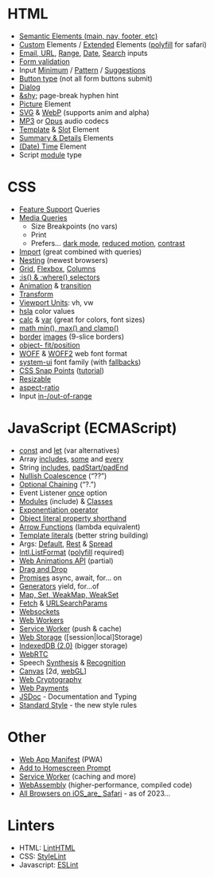 
# HTML
  * [Semantic Elements (main, nav, footer, etc)](https://caniuse.com/html5semantic)
  * [Custom](https://developer.mozilla.org/en-US/docs/Web/Web_Components/Using_custom_elements) Elements / [Extended](https://developer.mozilla.org/en-US/docs/Web/HTML/Global_attributes/is) Elements ([polyfill](https://github.com/ungap/custom-elements#readme) for safari)
  * [Email, URL](https://caniuse.com/input-email-tel-url), [Range](https://developer.mozilla.org/en-US/docs/Web/HTML/Element/input/range), [Date](https://developer.mozilla.org/en-US/docs/Web/HTML/Element/input/date), [Search](https://developer.mozilla.org/en-US/docs/Web/HTML/Element/input/search) inputs
  * [Form validation](https://caniuse.com/form-validation)
  * Input [Minimum](https://caniuse.com/input-minlength) / [Pattern](https://caniuse.com/input-pattern) / [Suggestions ](https://caniuse.com/datalist)
  * [Button type](https://developer.mozilla.org/en-US/docs/Web/HTML/Element/button#attr-type) (not all form buttons submit)
  * [Dialog](https://caniuse.com/dialog)
  * [&amp;shy;](https://caniuse.com/css-hyphens) page-break hyphen hint
  * [Picture](https://caniuse.com/picture) Element
  * [SVG](https://caniuse.com/svg) & [WebP](https://caniuse.com/webp) (supports anim and alpha)
  * [MP3](https://caniuse.com/mp3) or [Opus](https://caniuse.com/?search=opus) audio codecs
  * [Template](https://caniuse.com/template) & [Slot](https://caniuse.com/mdn-html_elements_slot) Element
  * [Summary & Details](https://caniuse.com/details) Elements
  * [(Date) Time](https://caniuse.com/mdn-html_elements_time) Element
  * Script [module](https://caniuse.com/es6-module) type

# CSS
  * [Feature Support](https://caniuse.com/css-supports-api) Queries
  * [Media Queries](https://caniuse.com/css-mediaqueries)
    * Size Breakpoints (no vars)
    * Print
    * Prefers… [dark mode](https://developer.mozilla.org/en-US/docs/Web/CSS/@media/prefers-color-scheme), [reduced motion](https://developer.mozilla.org/en-US/docs/Web/CSS/@media/prefers-reduced-motion), [contrast](https://developer.mozilla.org/en-US/docs/Web/CSS/@media/prefers-contrast)
  * [Import](https://caniuse.com/mdn-css_at-rules_import) (great combined with queries)
  * [Nesting](https://caniuse.com/css-nesting) (newest browsers)
  * [Grid](https://caniuse.com/css-grid), [Flexbox](https://caniuse.com/flexbox), [Columns](https://caniuse.com/mdn-css_properties_columns)
  * [:is() & :where() selectors ](https://developer.mozilla.org/en-US/docs/Web/CSS/:where)
  * [Animation](https://caniuse.com/css-animation) & [transition](https://caniuse.com/mdn-css_properties_transition)
  * [Transform](https://caniuse.com/transforms2d)
  * [Viewport Units](https://caniuse.com/viewport-units): vh, vw
  * [hsla](https://caniuse.com/css3-colors) color values
  * [calc](https://caniuse.com/calc) & [var](https://caniuse.com/css-variables) (great for colors, font sizes)
  * [math min(), max() and clamp()](https://caniuse.com/css-math-functions)
  * [border](https://caniuse.com/border-image) [images](https://css-tricks.com/almanac/properties/b/border-image/) (9-slice borders)
  * [object- fit/position](https://caniuse.com/object-fit)
  * [WOFF](https://caniuse.com/woff) & [WOFF2](https://caniuse.com/woff2) web font format
  * [system-ui](https://caniuse.com/font-family-system-ui) font family (with [fallbacks](https://furbo.org/2018/03/28/system-fonts-in-css/))
  * [CSS Snap Points](https://caniuse.com/css-snappoints) ([tutorial](https://css-tricks.com/practical-css-scroll-snapping/))
  * [Resizable](https://caniuse.com/css-resize)
  * [aspect-ratio](https://developer.mozilla.org/en-US/docs/Web/CSS/aspect-ratio)
  * Input [in-/out-of-range](https://caniuse.com/css-in-out-of-range)

# JavaScript (ECMAScript)
  * [const](https://caniuse.com/const) and [let](https://caniuse.com/let) (var alternatives)
  * Array [includes](https://developer.mozilla.org/en-US/docs/Web/JavaScript/Reference/Global_Objects/Array/includes), [some](https://developer.mozilla.org/en-US/docs/Web/JavaScript/Reference/Global_Objects/Array/some) and [every](https://developer.mozilla.org/en-US/docs/Web/JavaScript/Reference/Global_Objects/Array/every)
  * String [includes](https://caniuse.com/es6-string-includes), [padStart/padEnd](https://caniuse.com/pad-start-end)
  * [Nullish Coalescence](https://caniuse.com/mdn-javascript_operators_nullish_coalescing) (“??”)
  * [Optional Chaining](https://caniuse.com/mdn-javascript_operators_optional_chaining) (“?.”)
  * Event Listener [once](https://developer.mozilla.org/en-US/docs/Web/API/EventTarget/addEventListener#once) option
  * [Modules](https://caniuse.com/#feat=es6-module) (include) & [Classes](https://caniuse.com/#feat=es6-class)
  * [Exponentiation operator](https://developer.mozilla.org/en-US/docs/Web/JavaScript/Reference/Operators/Exponentiation)
  * [Object literal property shorthand](https://developer.mozilla.org/en-US/docs/Web/JavaScript/Reference/Operators/Object_initializer)
  * [Arrow Functions](https://caniuse.com/arrow-functions) (lambda equivalent)
  * [Template literals](https://caniuse.com/template-literals) (better string building)
  * Args: [Default](https://caniuse.com/mdn-javascript_functions_default_parameters), [Rest](https://caniuse.com/rest-parameters) & [Spread](https://caniuse.com/mdn-javascript_operators_spread_spread_in_function_calls)
  * [Intl.ListFormat](https://developer.mozilla.org/en-US/docs/Web/JavaScript/Reference/Global_Objects/Intl/ListFormat) ([polyfill](https://github.com/wessberg/intl-list-format) required)
  * [Web Animations API](https://caniuse.com/web-animation) (partial)
  * [Drag and Drop](https://caniuse.com/dragndrop)
  * [Promises](https://caniuse.com/promises) async, await, for… on
  * [Generators](https://caniuse.com/es6-generators) yield, for…of
  * [Map, Set, WeakMap, WeakSet](https://medium.com/ecmascript-2015/es6-set-map-weak-a2aeb7e2d384)
  * [Fetch](https://caniuse.com/fetch) & [URLSearchParams](https://caniuse.com/urlsearchparams)
  * [Websockets](https://caniuse.com/websockets)
  * [Web Workers](https://caniuse.com/webworkers)
  * [Service Worker](https://caniuse.com/serviceworkers) (push & cache)
  * [Web Storage](https://caniuse.com/namevalue-storage) ([session|local]Storage)
  * [IndexedDB (2.0)](https://caniuse.com/indexeddb2) (bigger storage)
  * [WebRTC](https://caniuse.com/rtcpeerconnection)
  * Speech [Synthesis](https://caniuse.com/speech-synthesis) & [Recognition](https://caniuse.com/speech-recognition)
  * [Canvas](https://caniuse.com/canvas) [2d, [webGL](https://caniuse.com/webgl)]
  * [Web Cryptography](https://caniuse.com/cryptography)
  * [Web Payments](https://web.dev/payments/)
  * [JSDoc](https://jsdoc.app/) - Documentation and Typing
  * [Standard Style](https://standardjs.com/rules) - the new style rules

# Other
  * [Web App Manifest](https://web.dev/add-manifest/) (PWA)
  * [Add to Homescreen Prompt](https://web.dev/customize-install/)
  * [Service Worker](https://developer.chrome.com/docs/workbox/service-worker-overview/) (caching and more)
  * [WebAssembly](https://caniuse.com/wasm) (higher-performance, compiled code)
  * [All Browsers on iOS_are_ Safari](https://developer.apple.com/app-store/review/guidelines/#2.5.6) - as of 2023…

# Linters
  * HTML: [LintHTML](https://linthtml.vercel.app/)
  * CSS: [StyleLint](https://stylelint.io/)
  * Javascript: [ESLint](https://eslint.org/)
